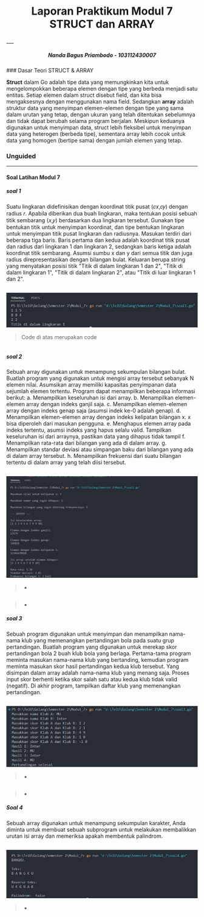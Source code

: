 <h1 align="center">Laporan Praktikum Modul 7 <br> STRUCT dan ARRAY </h1>
___
<h5 align="center">Nanda Bagus Priambodo - 103112430007 </h5>
### Dasar Teori STRUCT & ARRAY

**Struct** dalam Go adalah tipe data yang memungkinkan kita untuk mengelompokkan beberapa elemen dengan tipe yang berbeda menjadi satu entitas. Setiap elemen dalam struct disebut field, dan kita bisa mengaksesnya dengan menggunakan nama field. Sedangkan **array** adalah struktur data yang menyimpan elemen-elemen dengan tipe yang sama dalam urutan yang tetap, dengan ukuran yang telah ditentukan sebelumnya dan tidak dapat berubah selama program berjalan. Meskipun keduanya digunakan untuk menyimpan data, struct lebih fleksibel untuk menyimpan data yang heterogen (berbeda tipe), sementara array lebih cocok untuk data yang homogen (bertipe sama) dengan jumlah elemen yang tetap.

### Unguided
___
#### Soal Latihan Modul 7

##### soal 1

Suatu lingkaran didefinisikan dengan koordinat titik pusat (𝑐𝑥,𝑐𝑦) dengan radius 𝑟. Apabila diberikan dua buah lingkaran, maka tentukan posisi sebuah titik sembarang (𝑥,𝑦) berdasarkan dua lingkaran tersebut. Gunakan tipe bentukan titik untuk menyimpan koordinat, dan tipe bentukan lingkaran untuk menyimpan titik pusat lingkaran dan radiusnya.
Masukan terdiri dari beberapa tiga baris. Baris pertama dan kedua adalah koordinat titik pusat dan radius dari lingkaran 1 dan lingkaran 2, sedangkan baris ketiga adalah koordinat titik sembarang. Asumsi sumbu x dan y dari semua titik dan juga radius direpresentasikan dengan bilangan bulat.
Keluaran berupa string yang menyatakan posisi titik "Titik di dalam lingkaran 1 dan 2", "Titik di dalam lingkaran 1", "Titik di dalam lingkaran 2", atau "Titik di luar lingkaran 1 dan 2".

```go

```
![](MODUL%207%20STRUCT%20&%20ARRAY/Output/soal1.png)
  
>Code di atas merupakan code 

```go

```

##### soal 2

Sebuah array digunakan untuk menampung sekumpulan bilangan bulat. Buatlah program yang digunakan untuk mengisi array tersebut sebanyak N elemen nilai. Asumsikan array memiliki kapasitas penyimpanan data sejumlah elemen tertentu. Program dapat menampilkan beberapa informasi berikut:
a. Menampilkan keseluruhan isi dari array.
b. Menampilkan elemen-elemen array dengan indeks ganjil saja.
c. Menampilkan elemen-elemen array dengan indeks genap saja (asumsi indek ke-0 adalah genap).
d. Menampilkan elemen-elemen array dengan indeks kelipatan bilangan x. x bisa diperoleh dari masukan pengguna.
e. Menghapus elemen array pada indeks tertentu, asumsi indeks yang hapus selalu valid. Tampilkan keseluruhan isi dari arraynya, pastikan data yang dihapus tidak tampil
f. Menampilkan rata-rata dari bilangan yang ada di dalam array.
g. Menampilkan standar deviasi atau simpangan baku dari bilangan yang ada di dalam array tersebut.
h. Menampilkan frekuensi dari suatu bilangan tertentu di dalam array yang telah diisi tersebut.

```go

```
![](MODUL%207%20STRUCT%20&%20ARRAY/Output/soal2.png) 
>-
```go

```
>-

##### soal 3

Sebuah program digunakan untuk menyimpan dan menampilkan nama-nama klub yang memenangkan pertandingan bola pada suatu grup pertandingan. Buatlah program yang digunakan untuk merekap skor pertandingan bola 2 buah klub bola yang berlaga.
Pertama-tama program meminta masukan nama-nama klub yang bertanding, kemudian program meminta masukan skor hasil pertandingan kedua klub tersebut. Yang disimpan dalam array adalah nama-nama klub yang menang saja.
Proses input skor berhenti ketika skor salah satu atau kedua klub tidak valid (negatif). Di akhir program, tampilkan daftar klub yang memenangkan pertandingan.

```go

```

![](MODUL%207%20STRUCT%20&%20ARRAY/Output/soal3.png)
>-

```go

```

>-

##### Soal 4

Sebuah array digunakan untuk menampung sekumpulan karakter, Anda diminta untuk membuat sebuah subprogram untuk melakukan membalikkan urutan isi array dan memeriksa apakah membentuk palindrom.

```go

```

![](MODUL%207%20STRUCT%20&%20ARRAY/Output/soal4.png)

>-
